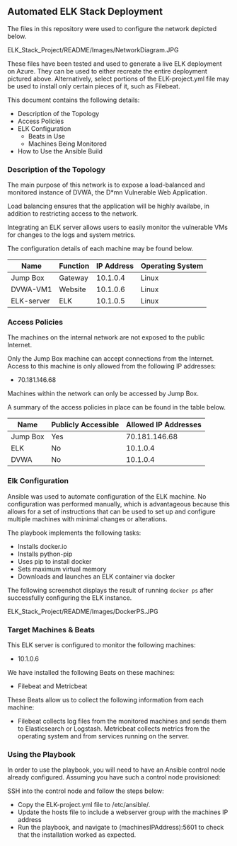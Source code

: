 ## Automated ELK Stack Deployment

The files in this repository were used to configure the network depicted below.

ELK_Stack_Project/README/Images/NetworkDiagram.JPG

These files have been tested and used to generate a live ELK deployment on Azure. They can be used to either recreate the entire deployment pictured above. Alternatively, select portions of the ELK-project.yml file may be used to install only certain pieces of it, such as Filebeat.

This document contains the following details:
- Description of the Topology
- Access Policies
- ELK Configuration
  - Beats in Use
  - Machines Being Monitored
- How to Use the Ansible Build


### Description of the Topology

The main purpose of this network is to expose a load-balanced and monitored instance of DVWA, the D*mn Vulnerable Web Application.

Load balancing ensures that the application will be highly availabe, in addition to restricting access to the network.

Integrating an ELK server allows users to easily monitor the vulnerable VMs for changes to the logs and system metrics.

The configuration details of each machine may be found below.

| Name     | Function | IP Address | Operating System |
|----------|----------|------------|------------------|
| Jump Box | Gateway  | 10.1.0.4   | Linux            |
| DVWA-VM1 | Website  | 10.1.0.6   | Linux            |
|ELK-server| ELK      | 10.1.0.5   | Linux            |

### Access Policies

The machines on the internal network are not exposed to the public Internet. 

Only the Jump Box machine can accept connections from the Internet. Access to this machine is only allowed from the following IP addresses:
- 70.181.146.68

Machines within the network can only be accessed by Jump Box.

A summary of the access policies in place can be found in the table below.

| Name     | Publicly Accessible | Allowed IP Addresses |
|----------|---------------------|----------------------|
| Jump Box | Yes                 | 70.181.146.68        |
| ELK      | No                  | 10.1.0.4             |
| DVWA     | No                  | 10.1.0.4             |

### Elk Configuration

Ansible was used to automate configuration of the ELK machine. No configuration was performed manually, which is advantageous because this allows for a set of instructions that can be used to set up and configure multiple machines with minimal changes or alterations.

The playbook implements the following tasks:
- Installs docker.io
- Installs python-pip
- Uses pip to install docker
- Sets maximum virtual memory
- Downloads and launches an ELK container via docker

The following screenshot displays the result of running `docker ps` after successfully configuring the ELK instance.

ELK_Stack_Project/README/Images/DockerPS.JPG

### Target Machines & Beats
This ELK server is configured to monitor the following machines:
- 10.1.0.6

We have installed the following Beats on these machines:
- Filebeat and Metricbeat

These Beats allow us to collect the following information from each machine:
- Filebeat collects log files from the monitored machines and sends them to Elasticsearch or Logstash. Metricbeat collects metrics from the operating system and from services running on the server.

### Using the Playbook
In order to use the playbook, you will need to have an Ansible control node already configured. Assuming you have such a control node provisioned: 

SSH into the control node and follow the steps below:
- Copy the ELK-project.yml file to /etc/ansible/.
- Update the hosts file to include a webserver group with the machines IP address
- Run the playbook, and navigate to (machinesIPAddress):5601 to check that the installation worked as expected.

